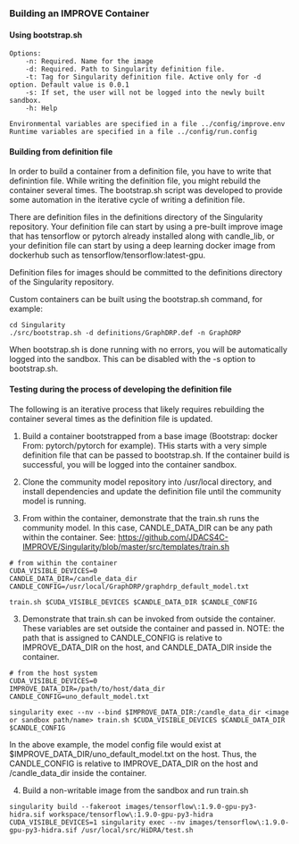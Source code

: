 ### Building an IMPROVE Container

#### Using bootstrap.sh

```
Options:
    -n: Required. Name for the image
    -d: Required. Path to Singularity definition file.
    -t: Tag for Singularity definition file. Active only for -d option. Default value is 0.0.1
    -s: If set, the user will not be logged into the newly built sandbox.
    -h: Help

Environmental variables are specified in a file ../config/improve.env
Runtime variables are specified in a file ../config/run.config
```

#### Building from definition file

In order to build a container from a definition file, you have to write that definintion file. While writing the definition file, you might rebuild the container several times. The bootstrap.sh script was developed to provide some automation in the iterative cycle of writing a definition file.

There are definition files in the definitions directory of the Singularity repository. Your definition file can start by using a pre-built improve image that has tensorflow or pytorch already installed along with candle_lib, or your definition file can start by using a deep learning docker image from dockerhub such as tensorflow/tensorflow:latest-gpu.

Definition files for images should be committed to the definitions directory of the Singularity repository.

Custom containers can be built using the bootstrap.sh command, for example:
```
cd Singularity
./src/bootstrap.sh -d definitions/GraphDRP.def -n GraphDRP
```

When bootstrap.sh is done running with no errors, you will be automatically logged into the sandbox. This can be disabled with the -s option to bootstrap.sh.


#### Testing during the process of developing the definition file
The following is an iterative process that likely requires rebuilding the container several times as the definition file is updated.

1.  Build a container bootstrapped from a base image (Bootstrap: docker From: pytorch/pytorch for example). THis starts with a very simple definition file that can be passed to bootstrap.sh. If the container build is successful, you will be logged into the container sandbox.

3.  Clone the community model repository into /usr/local directory, and install dependencies and update the definition file until the community model is running.

2.  From within the container, demonstrate that the train.sh runs the community model. In this case, CANDLE_DATA_DIR can be any path within the container. See: https://github.com/JDACS4C-IMPROVE/Singularity/blob/master/src/templates/train.sh

```
# from within the container
CUDA_VISIBLE_DEVICES=0
CANDLE_DATA_DIR=/candle_data_dir
CANDLE_CONFIG=/usr/local/GraphDRP/graphdrp_default_model.txt

train.sh $CUDA_VISIBLE_DEVICES $CANDLE_DATA_DIR $CANDLE_CONFIG
```

3.  Demonstrate that train.sh can be invoked from outside the container. These variables are set outside the container and passed in. NOTE: the path that is assigned to CANDLE_CONFIG is relative to IMPROVE_DATA_DIR on the host, and CANDLE_DATA_DIR inside the container.
```
# from the host system
CUDA_VISIBLE_DEVICES=0
IMPROVE_DATA_DIR=/path/to/host/data_dir
CANDLE_CONFIG=uno_default_model.txt

singularity exec --nv --bind $IMPROVE_DATA_DIR:/candle_data_dir <image or sandbox path/name> train.sh $CUDA_VISIBLE_DEVICES $CANDLE_DATA_DIR $CANDLE_CONFIG
```
In the above example, the model config file would exist at $IMPROVE_DATA_DIR/uno_default_model.txt on the host. Thus, the CANDLE_CONFIG is relative to IMPROVE_DATA_DIR on the host and /candle_data_dir inside the container.

4. Build a non-writable image from the sandbox and run train.sh
```
singularity build --fakeroot images/tensorflow\:1.9.0-gpu-py3-hidra.sif workspace/tensorflow\:1.9.0-gpu-py3-hidra
CUDA_VISIBLE_DEVICES=1 singularity exec --nv images/tensorflow\:1.9.0-gpu-py3-hidra.sif /usr/local/src/HiDRA/test.sh
```
